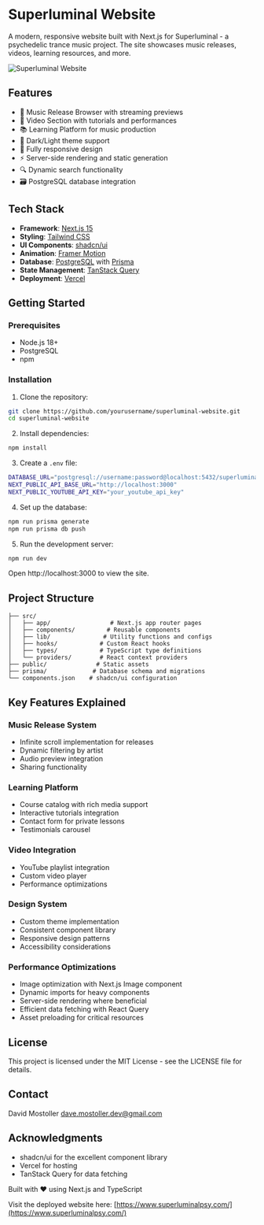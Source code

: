 # Superluminal Website

A modern, responsive website built with Next.js for Superluminal - a psychedelic trance music project. The site showcases music releases, videos, learning resources, and more.

![Superluminal Website](public/sl5.jpg)

## Features

- 🎵 Music Release Browser with streaming previews
- 🎥 Video Section with tutorials and performances
- 📚 Learning Platform for music production
- 🎨 Dark/Light theme support
- 📱 Fully responsive design
- ⚡ Server-side rendering and static generation
- 🔍 Dynamic search functionality
- 🗃️ PostgreSQL database integration

## Tech Stack

- **Framework**: [Next.js 15](https://nextjs.org/)
- **Styling**: [Tailwind CSS](https://tailwindcss.com/)
- **UI Components**: [shadcn/ui](https://ui.shadcn.com/)
- **Animation**: [Framer Motion](https://www.framer.com/motion/)
- **Database**: [PostgreSQL](https://www.postgresql.org/) with [Prisma](https://www.prisma.io/)
- **State Management**: [TanStack Query](https://tanstack.com/query)
- **Deployment**: [Vercel](https://vercel.com)

## Getting Started

### Prerequisites

- Node.js 18+
- PostgreSQL
- npm

### Installation

1. Clone the repository:

```bash
git clone https://github.com/yourusername/superluminal-website.git
cd superluminal-website
```

2. Install dependencies:

```bash
npm install
```

3. Create a `.env` file:

```bash
DATABASE_URL="postgresql://username:password@localhost:5432/superluminal"
NEXT_PUBLIC_API_BASE_URL="http://localhost:3000"
NEXT_PUBLIC_YOUTUBE_API_KEY="your_youtube_api_key"
```

4. Set up the database:

```bash
npm run prisma generate
npm run prisma db push
```

5. Run the development server:

```bash
npm run dev
```

Open http://localhost:3000 to view the site.

## Project Structure

```
├── src/
│   ├── app/                 # Next.js app router pages
│   ├── components/         # Reusable components
│   ├── lib/               # Utility functions and configs
│   ├── hooks/            # Custom React hooks
│   ├── types/            # TypeScript type definitions
│   └── providers/        # React context providers
├── public/              # Static assets
├── prisma/             # Database schema and migrations
└── components.json    # shadcn/ui configuration
```

## Key Features Explained

### Music Release System

- Infinite scroll implementation for releases
- Dynamic filtering by artist
- Audio preview integration
- Sharing functionality

### Learning Platform

- Course catalog with rich media support
- Interactive tutorials integration
- Contact form for private lessons
- Testimonials carousel

### Video Integration

- YouTube playlist integration
- Custom video player
- Performance optimizations

### Design System

- Custom theme implementation
- Consistent component library
- Responsive design patterns
- Accessibility considerations

### Performance Optimizations

- Image optimization with Next.js Image component
- Dynamic imports for heavy components
- Server-side rendering where beneficial
- Efficient data fetching with React Query
- Asset preloading for critical resources

## License

This project is licensed under the MIT License - see the LICENSE file for details.

## Contact

David Mostoller
dave.mostoller.dev@gmail.com

## Acknowledgments

- shadcn/ui for the excellent component library
- Vercel for hosting
- TanStack Query for data fetching

Built with ❤️ using Next.js and TypeScript

Visit the deployed website here: [https://www.superluminalpsy.com/](https://www.superluminalpsy.com/)
